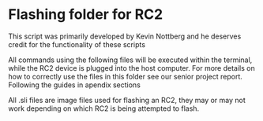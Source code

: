 # Flashing folder for RC2

This script was primarily developed by Kevin Nottberg and he deserves credit for the functionality of these scripts

All commands using the following files will be executed within the terminal, while the RC2 device is plugged into the host computer. For more details on how to correctly use the files in this folder see our senior project report. Following the guides in apendix sections

All .sli files are image files used for flashing an RC2, they may or may not work depending on which RC2 is being attempted to flash.
